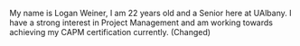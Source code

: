 My name is Logan Weiner, I am 22 years old and a Senior here at UAlbany. I have a strong interest in Project Management and am working towards achieving my CAPM certification currently. (Changed)
